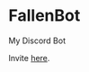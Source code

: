 # FallenBot
My Discord Bot

Invite [here](https://discordapp.com/oauth2/authorize/?permissions=1878523079&scope=bot&client_id=418153623424466954).
